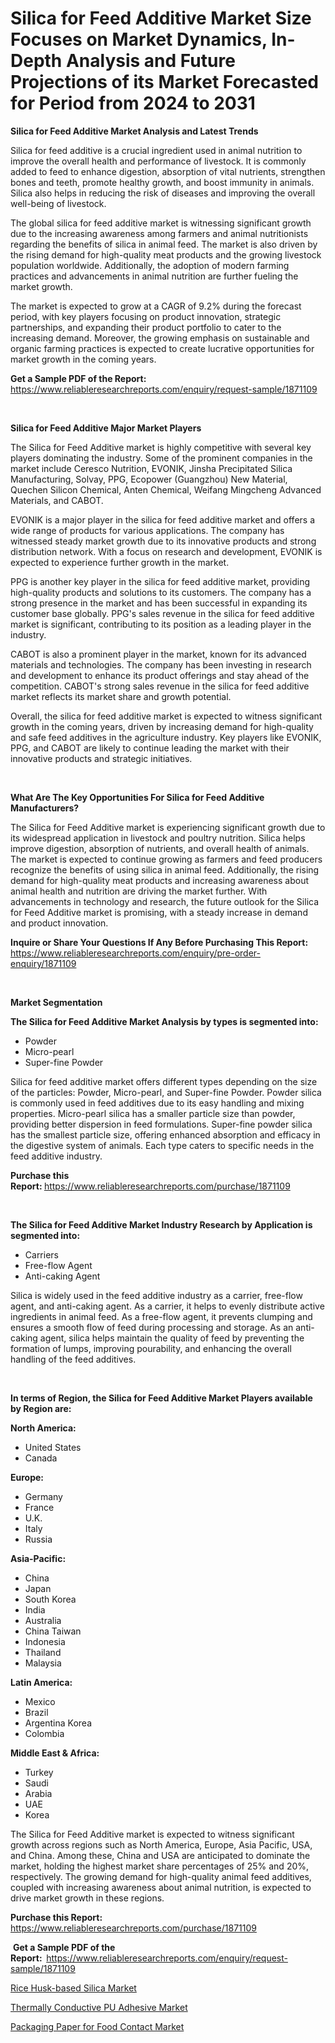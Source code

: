 <p><h1>Silica for Feed Additive Market Size Focuses on Market Dynamics, In-Depth Analysis and Future Projections of its Market Forecasted for Period from 2024 to 2031</h1></p><p><strong>Silica for Feed Additive Market Analysis and Latest Trends</strong></p>
<p><p>Silica for feed additive is a crucial ingredient used in animal nutrition to improve the overall health and performance of livestock. It is commonly added to feed to enhance digestion, absorption of vital nutrients, strengthen bones and teeth, promote healthy growth, and boost immunity in animals. Silica also helps in reducing the risk of diseases and improving the overall well-being of livestock.</p><p>The global silica for feed additive market is witnessing significant growth due to the increasing awareness among farmers and animal nutritionists regarding the benefits of silica in animal feed. The market is also driven by the rising demand for high-quality meat products and the growing livestock population worldwide. Additionally, the adoption of modern farming practices and advancements in animal nutrition are further fueling the market growth.</p><p>The market is expected to grow at a CAGR of 9.2% during the forecast period, with key players focusing on product innovation, strategic partnerships, and expanding their product portfolio to cater to the increasing demand. Moreover, the growing emphasis on sustainable and organic farming practices is expected to create lucrative opportunities for market growth in the coming years.</p></p>
<p><strong>Get a Sample PDF of the Report:&nbsp;</strong> <a href="https://www.reliableresearchreports.com/enquiry/request-sample/1871109">https://www.reliableresearchreports.com/enquiry/request-sample/1871109</a></p>
<p>&nbsp;</p>
<p><strong>Silica for Feed Additive Major Market Players</strong></p>
<p><p>The Silica for Feed Additive market is highly competitive with several key players dominating the industry. Some of the prominent companies in the market include Ceresco Nutrition, EVONIK, Jinsha Precipitated Silica Manufacturing, Solvay, PPG, Ecopower (Guangzhou) New Material, Quechen Silicon Chemical, Anten Chemical, Weifang Mingcheng Advanced Materials, and CABOT.</p><p>EVONIK is a major player in the silica for feed additive market and offers a wide range of products for various applications. The company has witnessed steady market growth due to its innovative products and strong distribution network. With a focus on research and development, EVONIK is expected to experience further growth in the market.</p><p>PPG is another key player in the silica for feed additive market, providing high-quality products and solutions to its customers. The company has a strong presence in the market and has been successful in expanding its customer base globally. PPG's sales revenue in the silica for feed additive market is significant, contributing to its position as a leading player in the industry.</p><p>CABOT is also a prominent player in the market, known for its advanced materials and technologies. The company has been investing in research and development to enhance its product offerings and stay ahead of the competition. CABOT's strong sales revenue in the silica for feed additive market reflects its market share and growth potential.</p><p>Overall, the silica for feed additive market is expected to witness significant growth in the coming years, driven by increasing demand for high-quality and safe feed additives in the agriculture industry. Key players like EVONIK, PPG, and CABOT are likely to continue leading the market with their innovative products and strategic initiatives.</p></p>
<p>&nbsp;</p>
<p><strong>What Are The Key Opportunities For Silica for Feed Additive Manufacturers?</strong></p>
<p><p>The Silica for Feed Additive market is experiencing significant growth due to its widespread application in livestock and poultry nutrition. Silica helps improve digestion, absorption of nutrients, and overall health of animals. The market is expected to continue growing as farmers and feed producers recognize the benefits of using silica in animal feed. Additionally, the rising demand for high-quality meat products and increasing awareness about animal health and nutrition are driving the market further. With advancements in technology and research, the future outlook for the Silica for Feed Additive market is promising, with a steady increase in demand and product innovation.</p></p>
<p><strong>Inquire or Share Your Questions If Any Before Purchasing This Report:</strong> <a href="https://www.reliableresearchreports.com/enquiry/pre-order-enquiry/1871109">https://www.reliableresearchreports.com/enquiry/pre-order-enquiry/1871109</a></p>
<p>&nbsp;</p>
<p><strong>Market Segmentation</strong></p>
<p><strong>The Silica for Feed Additive Market Analysis by types is segmented into:</strong></p>
<p><ul><li>Powder</li><li>Micro-pearl</li><li>Super-fine Powder</li></ul></p>
<p><p>Silica for feed additive market offers different types depending on the size of the particles: Powder, Micro-pearl, and Super-fine Powder. Powder silica is commonly used in feed additives due to its easy handling and mixing properties. Micro-pearl silica has a smaller particle size than powder, providing better dispersion in feed formulations. Super-fine powder silica has the smallest particle size, offering enhanced absorption and efficacy in the digestive system of animals. Each type caters to specific needs in the feed additive industry.</p></p>
<p><strong>Purchase this Report:&nbsp;</strong><a href="https://www.reliableresearchreports.com/purchase/1871109">https://www.reliableresearchreports.com/purchase/1871109</a></p>
<p>&nbsp;</p>
<p><strong>The Silica for Feed Additive Market Industry Research by Application is segmented into:</strong></p>
<p><ul><li>Carriers</li><li>Free-flow Agent</li><li>Anti-caking Agent</li></ul></p>
<p><p>Silica is widely used in the feed additive industry as a carrier, free-flow agent, and anti-caking agent. As a carrier, it helps to evenly distribute active ingredients in animal feed. As a free-flow agent, it prevents clumping and ensures a smooth flow of feed during processing and storage. As an anti-caking agent, silica helps maintain the quality of feed by preventing the formation of lumps, improving pourability, and enhancing the overall handling of the feed additives.</p></p>
<p>&nbsp;</p>
<p><strong>In terms of Region, the Silica for Feed Additive Market Players available by Region are:</strong></p>
<p>
    <p> <strong> North America: </strong>
        <ul>
            <li>United States</li>
            <li>Canada</li>
        </ul>
        </p> 
    <p> <strong> Europe: </strong>
        <ul>
            <li>Germany</li>
            <li>France</li>
            <li>U.K.</li>
            <li>Italy</li>
            <li>Russia</li>
        </ul>
        </p> 
    <p> <strong> Asia-Pacific: </strong>
        <ul>
            <li>China</li>
            <li>Japan</li>
            <li>South Korea</li>
            <li>India</li>
            <li>Australia</li>
            <li>China Taiwan</li>
            <li>Indonesia</li>
            <li>Thailand</li>
            <li>Malaysia</li>
        </ul>
        </p> 
    <p> <strong> Latin America: </strong>
        <ul>
            <li>Mexico</li>
            <li>Brazil</li>
            <li>Argentina Korea</li>
            <li>Colombia</li>
        </ul>
        </p> 
    <p> <strong> Middle East & Africa: </strong>
        <ul>
            <li>Turkey</li>
            <li>Saudi</li>
            <li>Arabia</li>
            <li>UAE</li>
            <li>Korea</li>
        </ul>
    </p>
    </p>
<p><p>The Silica for Feed Additive market is expected to witness significant growth across regions such as North America, Europe, Asia Pacific, USA, and China. Among these, China and USA are anticipated to dominate the market, holding the highest market share percentages of 25% and 20%, respectively. The growing demand for high-quality animal feed additives, coupled with increasing awareness about animal nutrition, is expected to drive market growth in these regions.</p></p>
<p><strong>Purchase this Report: </strong><a href="https://www.reliableresearchreports.com/purchase/1871109">https://www.reliableresearchreports.com/purchase/1871109</a></p>
<p>&nbsp;<strong>Get a Sample PDF of the Report:&nbsp;&nbsp;</strong><a href="https://www.reliableresearchreports.com/enquiry/request-sample/1871109">https://www.reliableresearchreports.com/enquiry/request-sample/1871109</a></p>
<p><strong></strong></p>
<p><p><a href="https://github.com/seekum/Market-Research-Report-List-1/blob/main/rice-husk-based-silica-market.md">Rice Husk-based Silica Market</a></p><p><a href="https://github.com/bobicer/Market-Research-Report-List-2/blob/main/thermally-conductive-pu-adhesive-market.md">Thermally Conductive PU Adhesive Market</a></p><p><a href="https://github.com/timeliteaut/Market-Research-Report-List-1/blob/main/packaging-paper-for-food-contact-market.md">Packaging Paper for Food Contact Market</a></p></p>